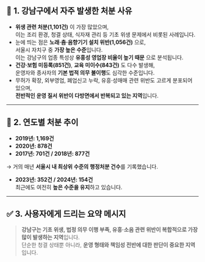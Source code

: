 ## 🧾 1. 강남구에서 자주 발생한 처분 사유

- **위생 관련 처분(1,101건)** 이 가장 많았으며,  
  이는 조리 환경, 청결 상태, 식자재 관리 등 기초 위생 문제에서 비롯된 사례입니다.
- 눈에 띄는 점은 **노래·춤·음향기기 설치 위반(1,056건)** 으로,  
  서울시 자치구 중 **가장 높은 수준**입니다.  
  이는 강남구의 업종 특성상 **유흥성 영업장 비율이 높기 때문** 으로 분석됩니다.
- **건강·보험 미등록(851건)**, **교육 미이수(843건)** 도 다수 발생해,  
  운영자와 종사자의 **기본 법적 의무 불이행**도 심각한 수준입니다.
- 무허가 확장, 외부영업, 폐업신고 누락, 유흥·성매매 관련 위반도 고르게 분포되어 있으며,  
  **전반적인 운영 질서 위반이 다방면에서 반복되고 있는 지역**입니다.

---

## 📆 2. 연도별 처분 추이

- **2019년: 1,169건**  
- **2020년: 878건**  
- **2017년: 701건 / 2018년: 877건**

→ 거의 매년 **서울시 내 최상위 수준의 행정처분 건수**를 기록했습니다.

- **2023년: 352건 / 2024년: 154건**  
  최근에도 여전히 **높은 수준을 유지**하고 있습니다.

---

## ✅ 3. 사용자에게 드리는 요약 메시지

> **강남구는 기초 위생, 법정 의무 이행 부족, 유흥·소음 관련 위반이 복합적으로 가장 많이 발생하는 지역**입니다.  
> 단순한 청결 상태뿐 아니라, **운영 형태와 책임성 전반에 대한 판단이 중요한 지역**입니다.
